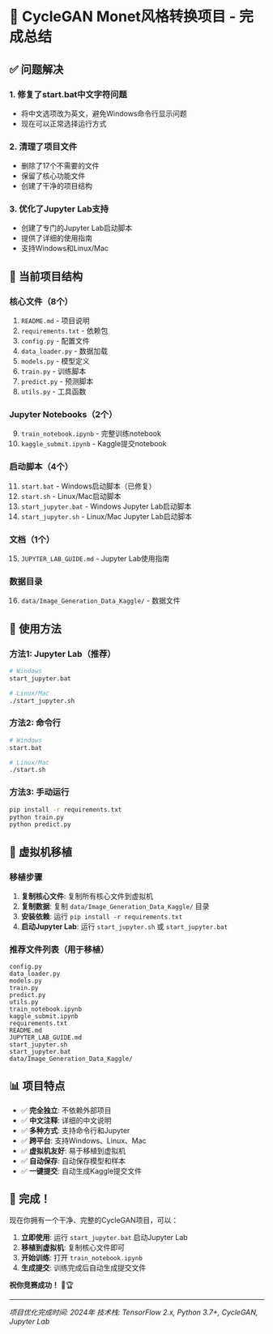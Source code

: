 # 🎨 CycleGAN Monet风格转换项目 - 完成总结

## ✅ 问题解决

### 1. 修复了start.bat中文字符问题
- 将中文选项改为英文，避免Windows命令行显示问题
- 现在可以正常选择运行方式

### 2. 清理了项目文件
- 删除了17个不需要的文件
- 保留了核心功能文件
- 创建了干净的项目结构

### 3. 优化了Jupyter Lab支持
- 创建了专门的Jupyter Lab启动脚本
- 提供了详细的使用指南
- 支持Windows和Linux/Mac

## 📁 当前项目结构

### 核心文件（8个）
1. `README.md` - 项目说明
2. `requirements.txt` - 依赖包
3. `config.py` - 配置文件
4. `data_loader.py` - 数据加载
5. `models.py` - 模型定义
6. `train.py` - 训练脚本
7. `predict.py` - 预测脚本
8. `utils.py` - 工具函数

### Jupyter Notebooks（2个）
9. `train_notebook.ipynb` - 完整训练notebook
10. `kaggle_submit.ipynb` - Kaggle提交notebook

### 启动脚本（4个）
11. `start.bat` - Windows启动脚本（已修复）
12. `start.sh` - Linux/Mac启动脚本
13. `start_jupyter.bat` - Windows Jupyter Lab启动脚本
14. `start_jupyter.sh` - Linux/Mac Jupyter Lab启动脚本

### 文档（1个）
15. `JUPYTER_LAB_GUIDE.md` - Jupyter Lab使用指南

### 数据目录
16. `data/Image_Generation_Data_Kaggle/` - 数据文件

## 🚀 使用方法

### 方法1: Jupyter Lab（推荐）
```bash
# Windows
start_jupyter.bat

# Linux/Mac
./start_jupyter.sh
```

### 方法2: 命令行
```bash
# Windows
start.bat

# Linux/Mac
./start.sh
```

### 方法3: 手动运行
```bash
pip install -r requirements.txt
python train.py
python predict.py
```

## 🎯 虚拟机移植

### 移植步骤
1. **复制核心文件**: 复制所有核心文件到虚拟机
2. **复制数据**: 复制 `data/Image_Generation_Data_Kaggle/` 目录
3. **安装依赖**: 运行 `pip install -r requirements.txt`
4. **启动Jupyter Lab**: 运行 `start_jupyter.sh` 或 `start_jupyter.bat`

### 推荐文件列表（用于移植）
```
config.py
data_loader.py
models.py
train.py
predict.py
utils.py
train_notebook.ipynb
kaggle_submit.ipynb
requirements.txt
README.md
JUPYTER_LAB_GUIDE.md
start_jupyter.sh
start_jupyter.bat
data/Image_Generation_Data_Kaggle/
```

## 📊 项目特点

- ✅ **完全独立**: 不依赖外部项目
- ✅ **中文注释**: 详细的中文说明
- ✅ **多种方式**: 支持命令行和Jupyter
- ✅ **跨平台**: 支持Windows、Linux、Mac
- ✅ **虚拟机友好**: 易于移植到虚拟机
- ✅ **自动保存**: 自动保存模型和样本
- ✅ **一键提交**: 自动生成Kaggle提交文件

## 🎉 完成！

现在你拥有一个干净、完整的CycleGAN项目，可以：

1. **立即使用**: 运行 `start_jupyter.bat` 启动Jupyter Lab
2. **移植到虚拟机**: 复制核心文件即可
3. **开始训练**: 打开 `train_notebook.ipynb`
4. **生成提交**: 训练完成后自动生成提交文件

**祝你竞赛成功！** 🎨🏆

---

*项目优化完成时间: 2024年*
*技术栈: TensorFlow 2.x, Python 3.7+, CycleGAN, Jupyter Lab*


